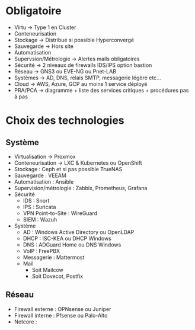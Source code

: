 # Obligatoire
- Virtu -> Type 1 en Cluster
- Conteneurisation
- Stockage -> Distribué si possible Hyperconvergé
- Sauvegarde -> Hors site
- Automatisation
- Supervsion/Métrologie -> Alertes mails obligatoires
- Sécurité -> 2 niveaux de firewalls IDS/IPS option bastion
- Réseau -> GNS3 ou EVE-NG ou Pnet-LAB
- Systèmes -> AD, DNS, relais SMTP, messagerie légère etc...
- Cloud -> AWS, Azure, GCP au moins 1 service déployé
- PRA/PCA -> diagramme + liste des services critiques + procédures pas à pas
# Choix des technologies
## Système
- Virtualisation -> Proxmox
- Conteneurisation -> LXC & Kubernetes ou OpenShift
- Stockage : Ceph et si pas possible TrueNAS
- Sauvegarde : VEEAM
- Automatisation : Ansible
- Supervision/métrologie : Zabbix, Prometheus, Grafana
- Sécurité 
	- IDS : Snort
	- IPS : Suricata
	- VPN Point-to-Site : WireGuard
	- SIEM : Wazuh
- Système
	- AD : Windows Active Directory ou OpenLDAP
	- DHCP : ISC-KEA ou DHCP Windows
	- DNS : ADGuard Home ou DNS Windows
	- VoIP : FreePBX
	- Messagerie : Mattermost
	- Mail 
		- Soit Mailcow
		- Soit Dovecot, Postfix

## Réseau
- Firewall externe : OPNsense ou Juniper
- Firewall interne : Pfsense ou Palo-Alto
- Netcore : 